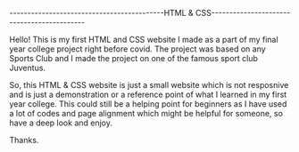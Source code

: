 -------------------------------------------HTML & CSS-------------------------------------------

Hello! This is my first HTML and CSS website I made as a part of my final year college project right before covid. 
The project was based on any Sports Club and I made the project on one of the famous sport club Juventus.

So, this HTML & CSS website is just a small website which is not resposnive and is just a demonstration or a reference point of what I learned in my first year college.
This could still be a helping point for beginners as I have used a lot of codes and page alignment which might be helpful for someone, so have a deep look and enjoy.

Thanks.
